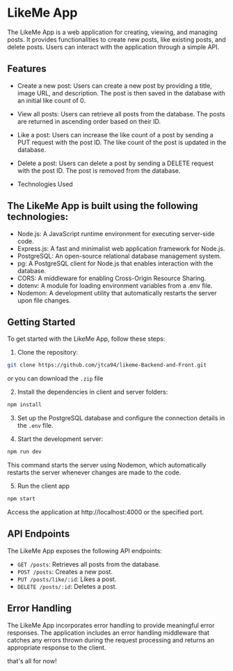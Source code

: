 # LikeMe App

The LikeMe App is a web application for creating, viewing, and managing posts. It provides functionalities to create new posts, like existing posts, and delete posts. Users can interact with the application through a simple API.

## Features

- Create a new post: Users can create a new post by providing a title, image URL, and description. The post is then saved in the database with an initial like count of 0.

- View all posts: Users can retrieve all posts from the database. The posts are returned in ascending order based on their ID.

- Like a post: Users can increase the like count of a post by sending a PUT request with the post ID. The like count of the post is updated in the database.

- Delete a post: Users can delete a post by sending a DELETE request with the post ID. The post is removed from the database.

- Technologies Used

## The LikeMe App is built using the following technologies:

- Node.js: A JavaScript runtime environment for executing server-side code.
- Express.js: A fast and minimalist web application framework for Node.js.
- PostgreSQL: An open-source relational database management system.
- pg: A PostgreSQL client for Node.js that enables interaction with the database.
- CORS: A middleware for enabling Cross-Origin Resource Sharing.
- dotenv: A module for loading environment variables from a .env file.
- Nodemon: A development utility that automatically restarts the server upon file changes.

## Getting Started

To get started with the LikeMe App, follow these steps:

1. Clone the repository:

```bash
git clone https://github.com/jtca94/likeme-Backend-and-Front.git
```
or you can download the `.zip` file

2. Install the dependencies in client and server folders:

```bash
npm install
```

3. Set up the PostgreSQL database and configure the connection details in the `.env` file.

4. Start the development server:

```bash
npm run dev
```
This command starts the server using Nodemon, which automatically restarts the server whenever changes are made to the code.

5. Run the client app

```bash
npm start
```
Access the application at http://localhost:4000 or the specified port.

## API Endpoints

The LikeMe App exposes the following API endpoints:

- `GET /posts`: Retrieves all posts from the database.
- `POST /posts`: Creates a new post.
- `PUT /posts/like/:id`: Likes a post.
- `DELETE /posts/:id`: Deletes a post.

## Error Handling

The LikeMe App incorporates error handling to provide meaningful error responses. The application includes an error handling middleware that catches any errors thrown during the request processing and returns an appropriate response to the client.

that's all for now!